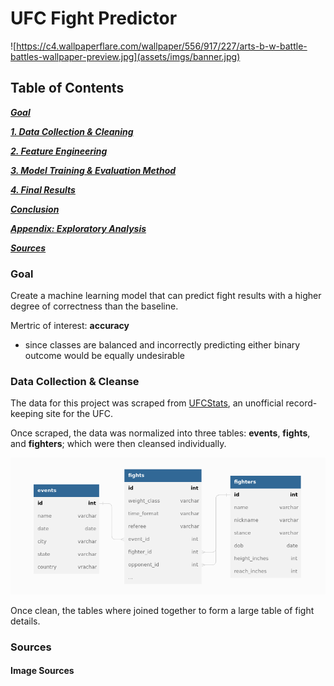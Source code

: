 # UFC Fight Predictor

![https://c4.wallpaperflare.com/wallpaper/556/917/227/arts-b-w-battle-battles-wallpaper-preview.jpg](assets/imgs/banner.jpg)

## Table of Contents

***[Goal](#goal)***

***[1. Data Collection & Cleaning](#1-collection)***

***[2. Feature Engineering](#2-fe)***

***[3. Model Training & Evaluation Method](#3-model)***

***[4. Final Results](#4-results)***

***[Conclusion](#conclusion)***

***[Appendix: Exploratory Analysis](#appendix)***

***[Sources](#sources)***

### Goal

Create a machine learning model that can predict fight results with a higher degree of correctness than the baseline.

Mertric of interest: **accuracy**

- since classes are balanced and incorrectly predicting either binary outcome would be equally undesirable

### Data Collection & Cleanse

The data for this project was scraped from [UFCStats](http://ufcstats.com), an unofficial record-keeping site for the UFC.

Once scraped, the data was normalized into three tables: **events**, **fights**, and **fighters**; which were then cleansed individually.

![](assets/imgs/schema_diagram.png)

Once clean, the tables where joined together to form a large table of fight details.



### Sources



#### Image Sources